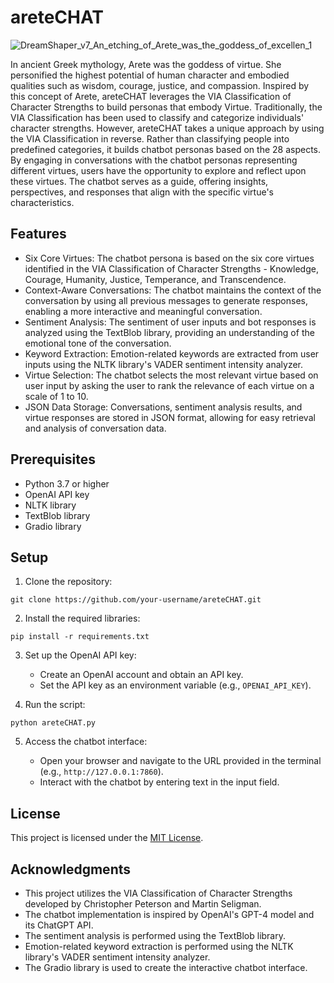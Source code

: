 # areteCHAT

![DreamShaper_v7_An_etching_of_Arete_was_the_goddess_of_excellen_1](https://github.com/EveryOneIsGross/areteCHAT/assets/23621140/7b991168-6fb1-4cea-a208-654c5a9c1221)

In ancient Greek mythology, Arete was the goddess of virtue. She personified the highest potential of human character and embodied qualities such as wisdom, courage, justice, and compassion. Inspired by this concept of Arete, areteCHAT leverages the VIA Classification of Character Strengths to build personas that embody Virtue. Traditionally, the VIA Classification has been used to classify and categorize individuals' character strengths. However, areteCHAT takes a unique approach by using the VIA Classification in reverse. Rather than classifying people into predefined categories, it builds chatbot personas based on the 28 aspects.
By engaging in conversations with the chatbot personas representing different virtues, users have the opportunity to explore and reflect upon these virtues. The chatbot serves as a guide, offering insights, perspectives, and responses that align with the specific virtue's characteristics. 

## Features

- Six Core Virtues: The chatbot persona is based on the six core virtues identified in the VIA Classification of Character Strengths - Knowledge, Courage, Humanity, Justice, Temperance, and Transcendence.
- Context-Aware Conversations: The chatbot maintains the context of the conversation by using all previous messages to generate responses, enabling a more interactive and meaningful conversation.
- Sentiment Analysis: The sentiment of user inputs and bot responses is analyzed using the TextBlob library, providing an understanding of the emotional tone of the conversation.
- Keyword Extraction: Emotion-related keywords are extracted from user inputs using the NLTK library's VADER sentiment intensity analyzer.
- Virtue Selection: The chatbot selects the most relevant virtue based on user input by asking the user to rank the relevance of each virtue on a scale of 1 to 10.
- JSON Data Storage: Conversations, sentiment analysis results, and virtue responses are stored in JSON format, allowing for easy retrieval and analysis of conversation data.


## Prerequisites

- Python 3.7 or higher
- OpenAI API key
- NLTK library
- TextBlob library
- Gradio library

## Setup

1. Clone the repository:

```
git clone https://github.com/your-username/areteCHAT.git
```

2. Install the required libraries:

```
pip install -r requirements.txt
```

3. Set up the OpenAI API key:

   - Create an OpenAI account and obtain an API key.
   - Set the API key as an environment variable (e.g., `OPENAI_API_KEY`).

4. Run the script:

```
python areteCHAT.py
```

5. Access the chatbot interface:

   - Open your browser and navigate to the URL provided in the terminal (e.g., `http://127.0.0.1:7860`).
   - Interact with the chatbot by entering text in the input field.

## License

This project is licensed under the [MIT License](LICENSE).

## Acknowledgments

- This project utilizes the VIA Classification of Character Strengths developed by Christopher Peterson and Martin Seligman.
- The chatbot implementation is inspired by OpenAI's GPT-4 model and its ChatGPT API.
- The sentiment analysis is performed using the TextBlob library.
- Emotion-related keyword extraction is performed using the NLTK library's VADER sentiment intensity analyzer.
- The Gradio library is used to create the interactive chatbot interface.
